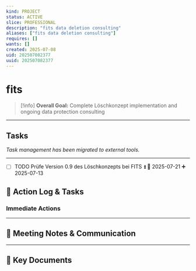 ```yaml
---
kind: PROJECT
status: ACTIVE
slice: PROFESSIONAL
description: "fits data deletion consulting"
aliases: ["fits data deletion consulting"]
requires: []
wants: []
created: 2025-07-08
uid: 202507082377
uuid: 202507082377
---
```


# fits

> [!info]
> **Overall Goal:** Complete Löschkonzept implementation and ongoing data protection consulting

---

## Tasks

*Task management has been migrated to external tools.*

---

- [ ] TODO Prüfe Version 0.9 des Löschkonzepts bei FITS ⏫ 📅 2025-07-21 ➕ 2025-07-13
## 📝 Action Log & Tasks

### Immediate Actions

---

## 💬 Meeting Notes & Communication

---

## 📎 Key Documents
